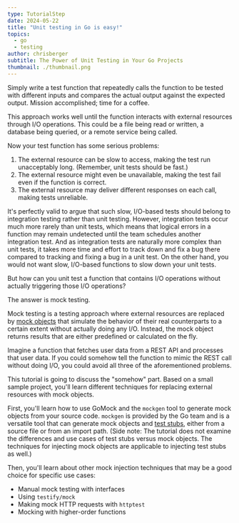 ```yaml
---
type: TutorialStep
date: 2024-05-22
title: "Unit testing in Go is easy!"
topics:
  - go
  - testing
author: chrisberger
subtitle: The Power of Unit Testing in Your Go Projects
thumbnail: ./thumbnail.png
---
```


Simply write a test function that repeatedly calls the function to be tested with different inputs and compares the actual output against the expected output. Mission accomplished; time for a coffee.

This approach works well until the function interacts with external resources through I/O operations. This could be a file being read or written, a database being queried, or a remote service being called.

Now your test function has some serious problems:

1. The external resource can be slow to access, making the test run unacceptably long. (Remember, unit tests should be fast.)
2. The external resource might even be unavailable, making the test fail even if the function is correct.
3. The external resource may deliver different responses on each call, making tests unreliable.

It's perfectly valid to argue that such slow, I/O-based tests should belong to integration testing rather than unit testing. However, integration tests occur much more rarely than unit tests, which means that logical errors in a function may remain undetected until the team schedules another integration test. And as integration tests are naturally more complex than unit tests, it takes more time and effort to track down and fix a bug there compared to tracking and fixing a bug in a unit test. On the other hand, you would not want slow, I/O-based functions to slow down your unit tests.

But how can you unit test a function that contains I/O operations without actually triggering those I/O operations?

The answer is mock testing.

Mock testing is a testing approach where external resources are replaced by [mock objects](https://en.wikipedia.org/wiki/Mock_object) that simulate the behavior of their real counterparts to a certain extent without actually doing any I/O. Instead, the mock object returns results that are either predefined or calculated on the fly.

Imagine a function that fetches user data from a REST API and processes that user data. If you could somehow tell the function to mimic the REST call without doing I/O, you could avoid all three of the aforementioned problems.

This tutorial is going to discuss the "somehow" part. Based on a small sample project, you'll learn different techniques for replacing external resources with mock objects.

First, you'll learn how to use GoMock and the `mockgen` tool to generate mock objects from your source code. `mockgen` is provided by the Go team and is a versatile tool that can generate mock objects and [test stubs](https://en.wikipedia.org/wiki/Test_stub), either from a source file or from an import path. (Side note: The tutorial does not examine the differences and use cases of test stubs versus mock objects. The techniques for injecting mock objects are applicable to injecting test stubs as well.)

Then, you'll learn about other mock injection techniques that may be a good choice for specific use cases:

- Manual mock testing with interfaces
- Using `testify/mock`
- Making mock HTTP requests with `httptest`
- Mocking with higher-order functions
